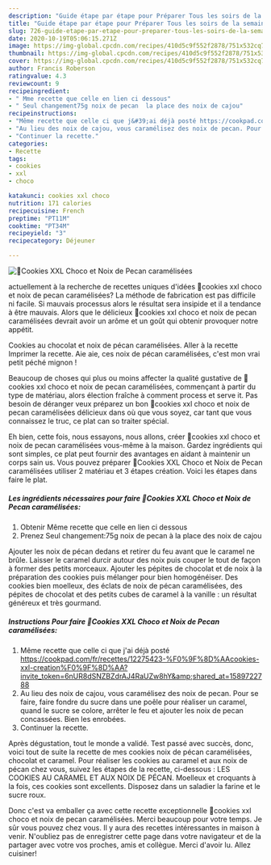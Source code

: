 ```yaml
---
description: "Guide étape par étape pour Préparer Tous les soirs de la semaine 🍪Cookies XXL Choco et Noix de Pecan caramélisées"
title: "Guide étape par étape pour Préparer Tous les soirs de la semaine 🍪Cookies XXL Choco et Noix de Pecan caramélisées"
slug: 726-guide-etape-par-etape-pour-preparer-tous-les-soirs-de-la-semaine-cookies-xxl-choco-et-noix-de-pecan-caramelisees
date: 2020-10-19T05:06:15.271Z
image: https://img-global.cpcdn.com/recipes/410d5c9f552f2878/751x532cq70/🍪cookies-xxl-choco-et-noix-de-pecan-caramelisees-photo-principale-de-la-recette.jpg
thumbnail: https://img-global.cpcdn.com/recipes/410d5c9f552f2878/751x532cq70/🍪cookies-xxl-choco-et-noix-de-pecan-caramelisees-photo-principale-de-la-recette.jpg
cover: https://img-global.cpcdn.com/recipes/410d5c9f552f2878/751x532cq70/🍪cookies-xxl-choco-et-noix-de-pecan-caramelisees-photo-principale-de-la-recette.jpg
author: Francis Roberson
ratingvalue: 4.3
reviewcount: 9
recipeingredient:
- " Mme recette que celle en lien ci dessous"
- " Seul changement75g noix de pecan  la place des noix de cajou"
recipeinstructions:
- "Même recette que celle ci que j&#39;ai déjà posté https://cookpad.com/fr/recettes/12275423-%F0%9F%8D%AAcookies-xxl-creation%F0%9F%8D%AA?invite_token=6nUR8dSNZBZdrAJ4RaUZw8hY&amp;shared_at=1589722788"
- "Au lieu des noix de cajou, vous caramélisez des noix de pecan. Pour se faire, faire fondre du sucre dans une poêle pour réaliser un caramel, quand le sucre se colore, arrêter le feu et ajouter les noix de pecan concassées. Bien les enrobées."
- "Continuer la recette."
categories:
- Recette
tags:
- cookies
- xxl
- choco

katakunci: cookies xxl choco 
nutrition: 171 calories
recipecuisine: French
preptime: "PT11M"
cooktime: "PT34M"
recipeyield: "3"
recipecategory: Déjeuner

---
```



![🍪Cookies XXL Choco et Noix de Pecan caramélisées](https://img-global.cpcdn.com/recipes/410d5c9f552f2878/751x532cq70/🍪cookies-xxl-choco-et-noix-de-pecan-caramelisees-photo-principale-de-la-recette.jpg)

actuellement à la recherche de recettes uniques d'idées 🍪cookies xxl choco et noix de pecan caramélisées? La méthode de fabrication est pas difficile ni facile. Si mauvais processus alors le résultat sera insipide et il a tendance à être mauvais. Alors que le délicieux 🍪cookies xxl choco et noix de pecan caramélisées devrait avoir un arôme et un goût qui obtenir provoquer notre appétit.

Cookies au chocolat et noix de pécan caramélisées. Aller à la recette Imprimer la recette. Aie aie, ces noix de pécan caramélisées, c&#39;est mon vrai petit péché mignon !

Beaucoup de choses qui plus ou moins affecter la qualité gustative de 🍪cookies xxl choco et noix de pecan caramélisées, commençant à partir du type de matériau, alors élection fraîche à comment process et serve it. Pas besoin de déranger veux préparez un bon 🍪cookies xxl choco et noix de pecan caramélisées délicieux dans où que vous soyez, car tant que vous connaissez le truc, ce plat can so traiter spécial.


Eh bien, cette fois, nous essayons, nous allons, créer 🍪cookies xxl choco et noix de pecan caramélisées vous-même à la maison. Gardez ingrédients qui sont simples, ce plat peut fournir des avantages en aidant à maintenir un corps sain us. Vous pouvez préparer 🍪Cookies XXL Choco et Noix de Pecan caramélisées utiliser 2 matériau et 3 étapes création. Voici les étapes dans faire le plat.

<!--inarticleads1-->

##### Les ingrédients nécessaires pour faire 🍪Cookies XXL Choco et Noix de Pecan caramélisées:

1. Obtenir  Même recette que celle en lien ci dessous
1. Prenez  Seul changement:75g noix de pecan à la place des noix de cajou


Ajouter les noix de pécan dedans et retirer du feu avant que le caramel ne brûle. Laisser le caramel durcir autour des noix puis couper le tout de façon à former des petits morceaux. Ajouter les pépites de chocolat et de noix à la préparation des cookies puis mélanger pour bien homogénéiser. Des cookies bien moelleux, des éclats de noix de pécan caramélisées, des pépites de chocolat et des petits cubes de caramel à la vanille : un résultat généreux et très gourmand. 

<!--inarticleads2-->

##### Instructions Pour faire 🍪Cookies XXL Choco et Noix de Pecan caramélisées:

1. Même recette que celle ci que j&#39;ai déjà posté https://cookpad.com/fr/recettes/12275423-%F0%9F%8D%AAcookies-xxl-creation%F0%9F%8D%AA?invite_token=6nUR8dSNZBZdrAJ4RaUZw8hY&amp;shared_at=1589722788
1. Au lieu des noix de cajou, vous caramélisez des noix de pecan. Pour se faire, faire fondre du sucre dans une poêle pour réaliser un caramel, quand le sucre se colore, arrêter le feu et ajouter les noix de pecan concassées. Bien les enrobées.
1. Continuer la recette.


Après dégustation, tout le monde a validé. Test passé avec succès, donc, voici tout de suite la recette de mes cookies noix de pécan caramélisées, chocolat et caramel. Pour réaliser les cookies au caramel et aux noix de pécan chez vous, suivez les étapes de la recette, ci-dessous : LES COOKIES AU CARAMEL ET AUX NOIX DE PÉCAN. Moelleux et croquants à la fois, ces cookies sont excellents. Disposez dans un saladier la farine et le sucre roux. 


Donc c'est va emballer ça avec cette recette exceptionnelle 🍪cookies xxl choco et noix de pecan caramélisées. Merci beaucoup pour votre temps. Je sûr vous pouvez chez vous. Il y aura des recettes  intéressantes in maison à venir. N'oubliez pas de enregistrer cette page dans votre navigateur et de la partager avec votre vos proches, amis et collègue. Merci d'avoir lu. Allez cuisiner!
